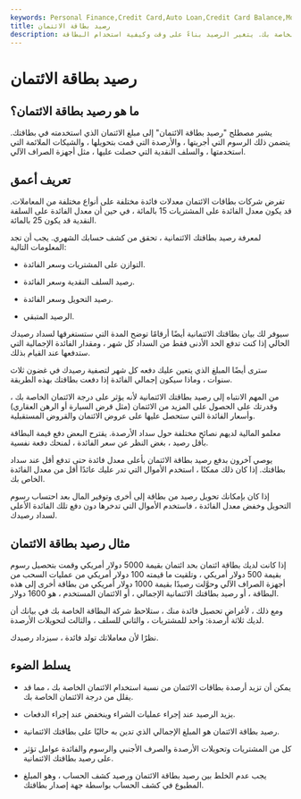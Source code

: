 ```yaml
---
keywords: Personal Finance,Credit Card,Auto Loan,Credit Card Balance,Mortgage,Credit Cards
title: رصيد بطاقة الائتمان
description: رصيد بطاقة الائتمان هو المبلغ الإجمالي الذي تدين به لشركة بطاقة الائتمان الخاصة بك. يتغير الرصيد بناءً على وقت وكيفية استخدام البطاقة.
---
```


# رصيد بطاقة الائتمان
## ما هو رصيد بطاقة الائتمان؟

يشير مصطلح "رصيد بطاقة الائتمان" إلى مبلغ الائتمان الذي استخدمته في بطاقتك. يتضمن ذلك الرسوم التي أجريتها ، والأرصدة التي قمت بتحويلها ، والشيكات الملائمة التي استخدمتها ، والسلف النقدية التي حصلت عليها ، مثل أجهزة الصراف الآلي.

## تعريف أعمق

تفرض شركات بطاقات الائتمان معدلات فائدة مختلفة على أنواع مختلفة من المعاملات. قد يكون معدل الفائدة على المشتريات 15 بالمائة ، في حين أن معدل الفائدة على السلفة النقدية قد يكون 25 بالمائة.

لمعرفة رصيد بطاقتك الائتمانية ، تحقق من كشف حسابك الشهري. يجب أن تجد المعلومات التالية:

- التوازن على المشتريات وسعر الفائدة.

- رصيد السلف النقدية وسعر الفائدة.

- رصيد التحويل وسعر الفائدة.

- الرصيد المتبقي.

سيوفر لك بيان بطاقتك الائتمانية أيضًا أرقامًا توضح المدة التي ستستغرقها لسداد رصيدك الحالي إذا كنت تدفع الحد الأدنى فقط من السداد كل شهر ، ومقدار الفائدة الإجمالية التي ستدفعها عند القيام بذلك.

سترى أيضًا المبلغ الذي يتعين عليك دفعه كل شهر لتصفية رصيدك في غضون ثلاث سنوات ، وماذا سيكون إجمالي الفائدة إذا دفعت بطاقتك بهذه الطريقة.

من المهم الانتباه إلى رصيد بطاقتك الائتمانية لأنه يؤثر على درجة الائتمان الخاصة بك ، وقدرتك على الحصول على المزيد من الائتمان (مثل قرض السيارة أو الرهن العقاري) وأسعار الفائدة التي ستحصل عليها على عروض الائتمان والقروض المستقبلية.

معلمو المالية لديهم نصائح مختلفة حول سداد الأرصدة. يقترح البعض دفع قيمة البطاقة بأقل رصيد ، بغض النظر عن سعر الفائدة ، لمنحك دفعة نفسية.

يوصي آخرون بدفع رصيد بطاقة الائتمان بأعلى معدل فائدة حتى تدفع أقل عند سداد بطاقتك. إذا كان ذلك ممكنًا ، استخدم الأموال التي تدر عليك عائدًا أقل من معدل الفائدة الخاص بك.

إذا كان بإمكانك تحويل رصيد من بطاقة إلى أخرى وتوفير المال بعد احتساب رسوم التحويل وخفض معدل الفائدة ، فاستخدم الأموال التي تدخرها دون دفع تلك الفائدة الأعلى لسداد رصيدك.

## مثال رصيد بطاقة الائتمان

إذا كانت لديك بطاقة ائتمان بحد ائتمان بقيمة 5000 دولار أمريكي وقمت بتحصيل رسوم بقيمة 500 دولار أمريكي ، وتلقيت ما قيمته 100 دولار أمريكي من عمليات السحب من أجهزة الصراف الآلي وحوَّلت رصيدًا بقيمة 1000 دولار أمريكي من بطاقة أخرى إلى هذه البطاقة ، أو رصيد بطاقتك الائتمانية الإجمالي ، أو الائتمان المستخدم ، هو 1600 دولار.

ومع ذلك ، لأغراض تحصيل فائدة منك ، ستلاحظ شركة البطاقة الخاصة بك في بيانك أن لديك ثلاثة أرصدة: واحد للمشتريات ، والثاني للسلف ، والثالث لتحويلات الأرصدة.

نظرًا لأن معاملاتك تولد فائدة ، سيزداد رصيدك.





## يسلط الضوء

- يمكن أن تزيد أرصدة بطاقات الائتمان من نسبة استخدام الائتمان الخاصة بك ، مما قد يقلل من درجة الائتمان الخاصة بك.

- يزيد الرصيد عند إجراء عمليات الشراء وينخفض عند إجراء الدفعات.

- رصيد بطاقة الائتمان هو المبلغ الإجمالي الذي تدين به حاليًا على بطاقتك الائتمانية.

- كل من المشتريات وتحويلات الأرصدة والصرف الأجنبي والرسوم والفائدة عوامل تؤثر على رصيد بطاقتك الائتمانية.

- يجب عدم الخلط بين رصيد بطاقة الائتمان ورصيد كشف الحساب ، وهو المبلغ المطبوع في كشف الحساب بواسطة جهة إصدار بطاقتك.

